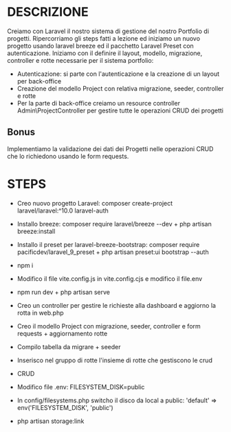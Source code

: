 # DESCRIZIONE
Creiamo con Laravel il nostro sistema di gestione del nostro Portfolio di progetti.
Ripercorriamo gli steps fatti a lezione ed iniziamo un nuovo progetto usando laravel breeze ed il pacchetto Laravel Preset con autenticazione.
Iniziamo con il definire il layout, modello, migrazione, controller e rotte necessarie per il sistema portfolio:
- Autenticazione: si parte con l'autenticazione e la creazione di un layout per back-office
- Creazione del modello Project con relativa migrazione, seeder, controller e rotte
- Per la parte di back-office creiamo un resource controller Admin\ProjectController per gestire tutte le operazioni CRUD dei progetti
## Bonus
Implementiamo la validazione dei dati dei Progetti nelle operazioni CRUD che lo richiedono usando le form requests.


# STEPS
- Creo nuovo progetto Laravel: composer create-project laravel/laravel:^10.0 laravel-auth
- Installo breeze: composer require laravel/breeze --dev + php artisan breeze:install
- Installo il preset per laravel-breeze-bootstrap: composer require pacificdev/laravel_9_preset + php artisan preset:ui bootstrap --auth
- npm i
- Modifico il file vite.config.js in vite.config.cjs e modifico il file.env
- npm run dev + php artisan serve

- Creo un controller per gestire le richieste alla dashboard e aggiorno la rotta in web.php

- Creo il modello Project con migrazione, seeder, controller e form requests + aggiornamento rotte
- Compilo tabella da migrare + seeder
- Inserisco nel gruppo di rotte l'insieme di rotte che gestiscono le crud
- CRUD

- Modifico file .env: FILESYSTEM_DISK=public
- In config/filesystems.php switcho il disco da local a public: 'default' => env('FILESYSTEM_DISK', 'public')
- php artisan storage:link